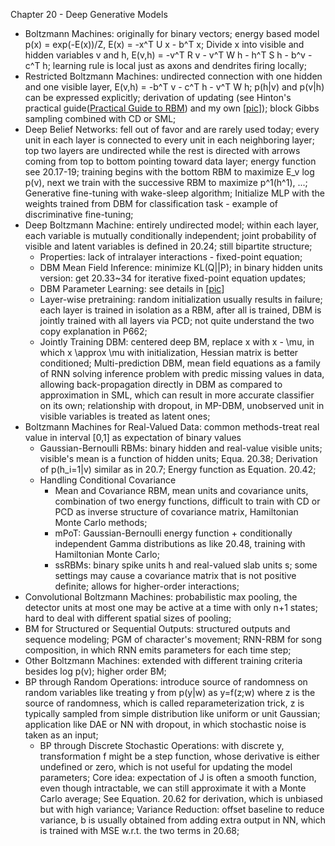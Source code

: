 Chapter 20 - Deep Generative Models
- Boltzmann Machines: originally for binary vectors; energy based model p(x) = exp(-E(x))/Z, E(x) = -x^T U x - b^T x; Divide x into visible and hidden variables v and h, E(v,h) = -v^T R v - v^T W h - h^T S h - b^v - c^T h; learning rule is local just as axons and dendrites firing locally;
- Restricted Boltzmann Machines: undirected connection with one hidden and one visible layer, E(v,h) = -b^T v - c^T h - v^T W h; p(h|v) and p(v|h) can be expressed explicitly; derivation of updating (see Hinton's practical guide([Practical Guide to RBM](http://www.cs.toronto.edu/~hinton/absps/guideTR.pdf)) and my own [[pic](https://github.com/yufengm/Papers/edit/master/reviews/rbm_update_derivation.jpg)]); block Gibbs sampling combined with CD or SML;
- Deep Belief Networks: fell out of favor and are rarely used today; every unit in each layer is connected to every unit in each neighboring layer; top two layers are undirected while the rest is directed with arrows coming from top to bottom pointing toward data layer; energy function see 20.17-19; training begins with the bottom RBM to maximize E_v log p(v), next we train with the successive RBM to maximize p^1(h^1), ...; Generative fine-tuning with wake-sleep algorithm; Initialize MLP with the weights trained from DBM for classification task - example of discriminative fine-tuning;
- Deep Boltzmann Machine: entirely undirected model; within each layer, each variable is mutually conditionally independent; joint probability of visible and latent variables is defined in 20.24; still bipartite structure;
  - Properties: lack of intralayer interactions - fixed-point equation;
  - DBM Mean Field Inference: minimize KL(Q||P); in binary hidden units version: get 20.33~34 for iterative fixed-point equation updates;
  - DBM Parameter Learning: see details in [[pic](https://github.com/yufengm/Papers/edit/master/reviews/dbm_training_update_derivation.jpg)]
  - Layer-wise pretraining: random initialization usually results in failure; each layer is trained in isolation as a RBM, after all is trained, DBM is jointly trained with all layers via PCD; not quite understand the two copy explanation in P662;
  - Jointly Training DBM: centered deep BM, replace x with x - \mu, in which x \approx \mu with initialization, Hessian matrix is better conditioned; Multi-prediction DBM, mean field equations as a family of RNN solving inference problem with predic missing values in data, allowing back-propagation directly in DBM as compared to approximation in SML, which can result in more accurate classifier on its own; relationship with dropout, in MP-DBM, unobserved unit in visible variables is treated as latent ones;
- Boltzmann Machines for Real-Valued Data: common methods-treat real value in interval [0,1] as expectation of binary values
  - Gaussian-Bernoulli RBMs: binary hidden and real-value visible units; visible's mean is a function of hidden units; Equa. 20.38; Derivation of p(h_i=1|v) similar as in 20.7; Energy function as Equation. 20.42;
  - Handling Conditional Covariance
    - Mean and Covariance RBM, mean units and covariance units, combination of two energy functions, difficult to train with CD or PCD as inverse structure of covariance matrix, Hamiltonian Monte Carlo methods; 
    - mPoT: Gaussian-Bernoulli energy function + conditionally independent Gamma distributions as like 20.48, training with Hamiltonian Monte Carlo;
    - ssRBMs: binary spike units h and real-valued slab units s; some settings may cause a covariance matrix that is not positive definite; allows for higher-order interactions;
- Convolutional Boltzmann Machines: probabilistic max pooling, the detector units at most one may be active at a time with only n+1 states; hard to deal with different spatial sizes of pooling;
- BM for Structured or Sequential Outputs: structured outputs and sequence modeling; PGM of character's movement; RNN-RBM for song composition, in which RNN emits parameters for each time step;
- Other Boltzmann Machines: extended with different training criteria besides log p(v); higher order BM;
- BP through Random Operations: introduce source of randomness on random variables like treating y from p(y|w) as y=f(z;w) where z is the source of randomness, which is called reparameterization trick, z is typically sampled from simple distribution like uniform or unit Gaussian; application like DAE or NN with dropout, in which stochastic noise is taken as an input;
  - BP through Discrete Stochastic Operations: with discrete y, transformation f might be a step function, whose derivative is either undefined or zero, which is not useful for updating the model parameters; Core idea: expectation of J is often a smooth function, even though intractable, we can still approximate it with a Monte Carlo average; See Equation. 20.62 for derivation, which is unbiased but with high variance; Variance Reduction: offset baseline to reduce variance, b is usually obtained from adding extra output in NN, which is trained with MSE w.r.t. the two terms in 20.68;
